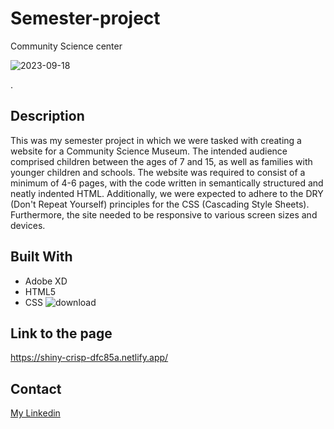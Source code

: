 # Semester-project
Community Science center

![2023-09-18](https://github.com/Ulvounth/Semester-project/assets/98667510/f53eb2b4-c0d8-48af-844c-cc98d34ffa0e)


.

## Description

This was my semester project in which we were tasked with creating a website for a Community Science Museum. The intended audience comprised children between the ages of 7 and 15, as well as families with younger children and schools. The website was required to consist of a minimum of 4-6 pages, with the code written in semantically structured and neatly indented HTML. Additionally, we were expected to adhere to the DRY (Don't Repeat Yourself) principles for the CSS (Cascading Style Sheets). Furthermore, the site needed to be responsive to various screen sizes and devices.

## Built With

- Adobe XD
- HTML5
- CSS ![download](https://github.com/Ulvounth/Semester-project/assets/98667510/b0896687-84a5-4d6e-84d0-dd40261994de)



## Link to the page

https://shiny-crisp-dfc85a.netlify.app/


## Contact

[My Linkedin](https://www.linkedin.com/in/andreas-ulvund-98066376/)


